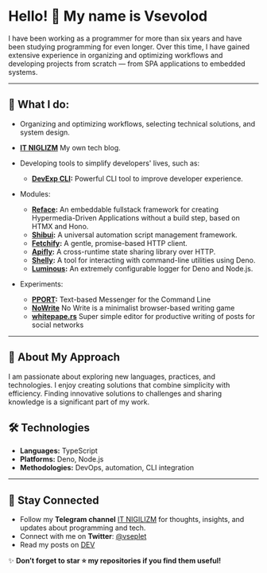 # Hello! 👋 My name is Vsevolod

I have been working as a programmer for more than six years and have been studying programming for even longer. Over this time, I have gained extensive experience in organizing and optimizing workflows and developing projects from scratch — from SPA applications to embedded systems.

---

## 🚀 What I do:

- Organizing and optimizing workflows, selecting technical solutions, and system design.

- **[IT NIGLIZM](https://itng.blog/)** My own tech blog.
- Developing tools to simplify developers' lives, such as:
  - **[DevExp CLI](https://github.com/devexp-pro/cli):** Powerful CLI tool to improve developer experience.
- Modules:
  - **[Reface](https://github.com/devexp-pro/reface):** An embeddable fullstack framework for creating Hypermedia-Driven Applications without a build step, based on HTMX and Hono.
  - **[Shibui](https://github.com/vseplet/shibui):** A universal automation script management framework.
  - **[Fetchify](https://github.com/vseplet/fetchify):** A gentle, promise-based HTTP client.
  - **[Apifly](https://github.com/vseplet/apifly):** A cross-runtime state sharing library over HTTP.
  - **[Shelly](https://github.com/vseplet/shelly):** A tool for interacting with command-line utilities using Deno.
  - **[Luminous](https://github.com/vseplet/luminous):** An extremely configurable logger for Deno and Node.js.
- Experiments:
  - **[PPORT](https://pport.top):** Text-based Messenger for the Command Line
  - **[NoWrite](https://nowrite.fun)** No Write is a minimalist browser-based writing game
  - **[whitepape.rs](https://whitepape.rs/)** Super simple editor for productive writing of posts for social networks

---

## 🌱 About My Approach

I am passionate about exploring new languages, practices, and technologies. I enjoy creating solutions that combine simplicity with efficiency. Finding innovative solutions to challenges and sharing knowledge is a significant part of my work.

## 🛠️ Technologies

- **Languages:** TypeScript
- **Platforms:** Deno, Node.js
- **Methodologies:** DevOps, automation, CLI integration

---

## 📲 Stay Connected

- Follow my **Telegram channel** [IT NIGILIZM](https://t.me/itnigilizm) for thoughts, insights, and updates about programming and tech.  
- Connect with me on **Twitter**: [@vseplet](https://x.com/vseplet)
- Read my posts on [DEV](https://dev.to/sevapp)

✨ **Don’t forget to star ⭐ my repositories if you find them useful!**

